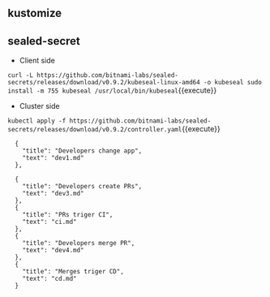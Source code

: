 ## kustomize

## sealed-secret

- Client side

`curl -L https://github.com/bitnami-labs/sealed-secrets/releases/download/v0.9.2/kubeseal-linux-amd64 -o kubeseal
sudo install -m 755 kubeseal /usr/local/bin/kubeseal`{{execute}}

- Cluster side

`kubectl apply -f https://github.com/bitnami-labs/sealed-secrets/releases/download/v0.9.2/controller.yaml`{{execute}}




      {
        "title": "Developers change app",
        "text": "dev1.md"
      },

      {
        "title": "Developers create PRs",
        "text": "dev3.md"
      },
      {
        "title": "PRs triger CI",
        "text": "ci.md"
      },
      {
        "title": "Developers merge PR",
        "text": "dev4.md"
      },
      {
        "title": "Merges triger CD",
        "text": "cd.md"
      }